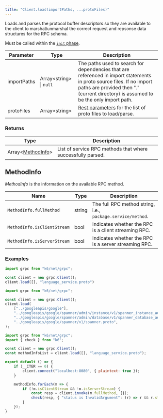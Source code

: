 ```yaml
---
title: "Client.load(importPaths, ...protoFiles)"
---
```


Loads and parses the protocol buffer descriptors so they are available to the client to marshal/unmarshal the correct request and repsonse data structures for the RPC schema.

Must be called within the [`init` phase](/using-k6/test-life-cycle).

| Parameter | Type | Description |
|-----------|------|-------------|
| importPaths | Array&lt;string&gt; \| `null` | The paths used to search for dependencies that are referenced in import statements in proto source files. If no import paths are provided then "." (current directory) is assumed to be the only import path. |
| protoFiles | Array&lt;string&gt; | [Rest parameters](https://developer.mozilla.org/en-US/docs/Web/JavaScript/Reference/Functions/rest_parameters) for the list of proto files to load/parse. |

### Returns

| Type | Description |
|------|-------------|
| Array<[MethodInfo](#methodinfo)> | List of service RPC methods that where successfully parsed. |

## MethodInfo

*MethodInfo* is the information on the available RPC method.

| Name | Type | Description |
|------|------|-------------|
| `MethodInfo.fullMethod` | string | The full RPC method string, i.e., `package.service/method`. |
| `MethodInfo.isClientStream` | bool | Indicates whether the RPC is a client streaming RPC. |
| `MethodInfo.isServerStream` | bool | Indicates whether the RPC is a server streaming RPC. |

### Examples

<div class="code-group" data-props='{"labels": ["Simple example"], "lineNumbers": [true]}'>

```js
import grpc from "k6/net/grpc";

const client = new grpc.Client();
client.load([], "language_service.proto")
```

</div>

<div class="code-group" data-props='{"labels": ["More complex"], "lineNumbers": [true]}'>

```js
import grpc from "k6/net/grpc";

const client = new grpc.Client();
client.load(
    ["../googleapis/google"],
    "../googleapis/google/spanner/admin/instance/v1/spanner_instance_admin.proto",
    "../googleapis/google/spanner/admin/database/v1/spanner_database_admin.proto",
    "../googleapis/google/spanner/v1/spanner.proto",
);
```

</div>

<div class="code-group" data-props='{"labels": ["MethodInfo"], "lineNumbers": [true]}'>

```js
import grpc from "k6/net/grpc";
import { check } from "k6";

const client = new grpc.Client();
const methodInfoList = client.load([], "language_service.proto");

export default () => {
    if (__ITER == 0) {
        client.connect("localhost:8080", { plaintext: true });
    }

    methodInfo.forEach(m => {
        if (!m.isClientStream && !m.isServerStream) {
            const resp = client.invoke(m.fullMethod, {});
            check(resp, { "status is InvalidArgument": (r) => r && r.status === grpc.StatusInvalidArgument });
        }
    });
}
```

</div>
